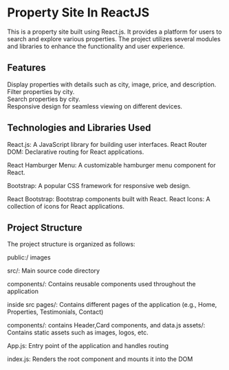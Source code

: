 
# Property Site In ReactJS
This is a property site built using React.js. It provides a platform for users to search and explore various properties. The project utilizes several modules and libraries to enhance the functionality and user experience.


## Features
Display properties with details such as city, image, price, and description.   
Filter properties by city.  
Search properties by city.  
Responsive design for seamless viewing on different devices.
## Technologies and Libraries Used
React.js: A JavaScript library for building user interfaces.
React Router DOM: Declarative routing for React applications.

React Hamburger Menu: A customizable hamburger menu component for React.

Bootstrap: A popular CSS framework for responsive web design.

React Bootstrap: Bootstrap components built with React.
React Icons: A collection of icons for React applications.
## Project Structure
The project structure is organized as follows:

public:/ images

src/: Main source code directory

components/: Contains reusable components used throughout the application

inside src 
pages/: Contains different pages of the application (e.g., Home, Properties, Testimonials, Contact)

components/: contains Header,Card components, and data.js
assets/: Contains static assets such as images, logos, etc.

App.js: Entry point of the application and handles routing

index.js: Renders the root component and mounts it into the DOM
